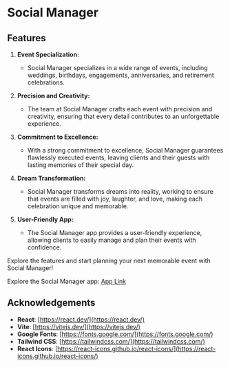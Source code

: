 # Social Manager

## Features

1. **Event Specialization:**
   - Social Manager specializes in a wide range of events, including weddings, birthdays, engagements, anniversaries, and retirement celebrations.
2. **Precision and Creativity:**

   - The team at Social Manager crafts each event with precision and creativity, ensuring that every detail contributes to an unforgettable experience.

3. **Commitment to Excellence:**

   - With a strong commitment to excellence, Social Manager guarantees flawlessly executed events, leaving clients and their guests with lasting memories of their special day.

4. **Dream Transformation:**

   - Social Manager transforms dreams into reality, working to ensure that events are filled with joy, laughter, and love, making each celebration unique and memorable.

5. **User-Friendly App:**
   - The Social Manager app provides a user-friendly experience, allowing clients to easily manage and plan their events with confidence.

Explore the features and start planning your next memorable event with Social Manager!

Explore the Social Manager app: [App Link](https://social-manager-afb3e.web.app)

## Acknowledgements

- **React**: [https://react.dev/](https://react.dev/)
- **Vite**: [https://vitejs.dev/](https://vitejs.dev/)
- **Google Fonts**: [https://fonts.google.com/](https://fonts.google.com/)
- **Tailwind CSS**: [https://tailwindcss.com/](https://tailwindcss.com/)
- **React Icons**: [https://react-icons.github.io/react-icons/](https://react-icons.github.io/react-icons/)
